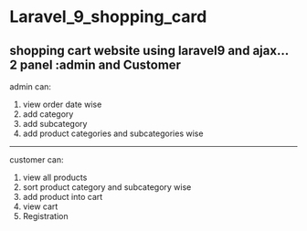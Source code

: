 # Laravel_9_shopping_card
shopping cart website using laravel9 and ajax...
2 panel :admin and Customer
--------
admin can:
1. view order date wise 
2. add category
3. add subcategory 
4. add product categories and subcategories wise
------
customer can:
1. view all products
2. sort product category and subcategory wise
3. add product into cart
4. view cart
5. Registration 
